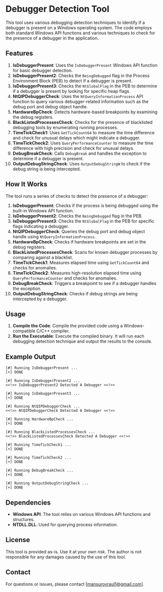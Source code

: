 # Debugger Detection Tool

This tool uses various debugging detection techniques to identify if a debugger is present on a Windows operating system. The code employs both standard Windows API functions and various techniques to check for the presence of a debugger in the application.

## Features

1. **IsDebuggerPresent**: Uses the `IsDebuggerPresent` Windows API function for basic debugger detection.
2. **IsDebuggerPresent2**: Checks the `BeingDebugged` flag in the Process Environment Block (PEB) to detect if a debugger is present.
3. **IsDebuggerPresent3**: Checks the `NtGlobalFlag` in the PEB to determine if a debugger is present by looking for specific heap flags.
4. **NtQIPDebuggerCheck**: Uses the `NtQueryInformationProcess` API function to query various debugger-related information such as the debug port and debug object handle.
5. **HardwareBpCheck**: Detects hardware-based breakpoints by examining the debug registers.
6. **BlackListedProcessesCheck**: Checks for the presence of blacklisted debugging tools by enumerating running processes.
7. **TimeTickCheck1**: Uses `GetTickCount64` to measure the time difference and check for unusual delays which might indicate a debugger.
8. **TimeTickCheck2**: Uses `QueryPerformanceCounter` to measure the time difference with high precision and check for unusual delays.
9. **DebugBreakCheck**: Calls `DebugBreak` and handles the exception to determine if a debugger is present.
10. **OutputDebugStringCheck**: Uses `OutputDebugStringW` to check if the debug string is being intercepted.

## How It Works

The tool runs a series of checks to detect the presence of a debugger:

1. **IsDebuggerPresent**: Checks if the process is being debugged using the built-in Windows API function.
2. **IsDebuggerPresent2**: Checks the `BeingDebugged` flag in the PEB.
3. **IsDebuggerPresent3**: Checks the `NtGlobalFlag` in the PEB for specific flags indicating a debugger.
4. **NtQIPDebuggerCheck**: Queries the debug port and debug object handle using `NtQueryInformationProcess`.
5. **HardwareBpCheck**: Checks if hardware breakpoints are set in the debug registers.
6. **BlackListedProcessesCheck**: Scans for known debugger processes by comparing against a blacklist.
7. **TimeTickCheck1**: Measures elapsed time using `GetTickCount64` and checks for anomalies.
8. **TimeTickCheck2**: Measures high-resolution elapsed time using `QueryPerformanceCounter` and checks for anomalies.
9. **DebugBreakCheck**: Triggers a breakpoint to see if a debugger handles the exception.
10. **OutputDebugStringCheck**: Checks if debug strings are being intercepted by a debugger.

## Usage

1. **Compile the Code**: Compile the provided code using a Windows-compatible C/C++ compiler.
2. **Run the Executable**: Execute the compiled binary. It will run each debugging detection technique and output the results to the console.

## Example Output
```shell
[#] Running IsDebuggerPresent ...
[+] DONE

[#] Running IsDebuggerPresent2 ...
<<!>> IsDebuggerPresent2 Detected A Debugger <<!>>

[#] Running IsDebuggerPresent3 ...
[+] DONE

[#] Running NtQIPDebuggerCheck ...
<<!>> NtQIPDebuggerCheck Detected A Debugger <<!>>

[#] Running HardwareBpCheck ...
[+] DONE

[#] Running BlackListedProcessesCheck ...
<<!>> BlackListedProcessesCheck Detected A Debugger <<!>>

[#] Running TimeTickCheck1 ...
[+] DONE

[#] Running TimeTickCheck2 ...
[+] DONE

[#] Running DebugBreakCheck ...
[+] DONE

[#] Running OutputDebugStringCheck ...
[+] DONE
```

## Dependencies

- **Windows API**: The tool relies on various Windows API functions and structures.
- **NTDLL.DLL**: Used for querying process information.

## License

This tool is provided as-is. Use it at your own risk. The author is not responsible for any damages caused by the use of this tool.

## Contact

For questions or issues, please contact [mansurovraul1@gmail.com].
